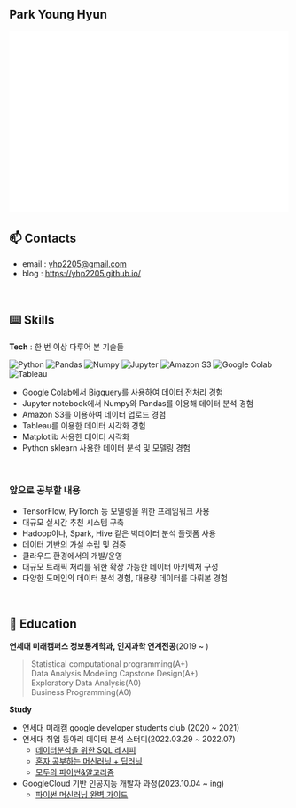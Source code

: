## Park Young Hyun
  
![Metrics](/github-metrics-yhp2205.svg) 
## 📫 Contacts  
- email : yhp2205@gmail.com  
- blog : https://yhp2205.github.io/

<br/>  

## ⌨️ Skills
**Tech** : 한 번 이상 다루어 본 기술들

<img alt="Python" src ="https://img.shields.io/badge/Python-3776AB.svg?&style=flat-square&logo=Python&logoColor=white"/> </a>
<img alt="Pandas" src ="https://img.shields.io/badge/Pandas-150458.svg?&style=flat-square&logo=Pandas&logoColor=white"/> </a>
<img alt="Numpy" src ="https://img.shields.io/badge/Numpy-013243.svg?&style=flat-square&logo=Numpy&logoColor=white"/> </a>
<img alt="Jupyter" src ="https://img.shields.io/badge/Jupyter-F37626.svg?&style=flat-square&logo=Jupyter&logoColor=white"/> </a>
<img alt="Amazon S3" src ="https://img.shields.io/badge/Amazon S3-569A31.svg?&style=flat-square&logo=Amazon S3&logoColor=white"/> </a>
<img alt="Google Colab" src ="https://img.shields.io/badge/Google Colab-F9AB00.svg?&style=flat-square&logo=Google Colab&logoColor=white"/> </a>
<img alt="Tableau" src ="https://img.shields.io/badge/Tableau-E97627.svg?&style=flat-square&logo=Tableau&logoColor=white"/> </a>


- Google Colab에서 Bigquery를 사용하여 데이터 전처리 경험
- Jupyter notebook에서 Numpy와 Pandas를 이용해 데이터 분석 경험
- Amazon S3를 이용하여 데이터 업로드 경험
- Tableau를 이용한 데이터 시각화 경험
- Matplotlib 사용한 데이터 시각화
- Python sklearn 사용한 데이터 분석 및 모델링 경험


<br/>  

### 앞으로 공부할 내용
- TensorFlow, PyTorch 등 모델링을 위한 프레임워크 사용
- 대규모 실시간 추천 시스템 구축
- Hadoop이나, Spark, Hive 같은 빅데이터 분석 플랫폼 사용
- 데이터 기반의 가설 수립 및 검증
- 클라우드 환경에서의 개발/운영
- 대규모 트래픽 처리를 위한 확장 가능한 데이터 아키텍처 구성
- 다양한 도메인의 데이터 분석 경험, 대용량 데이터를 다뤄본 경험


<br/>

## 📖 Education  

**연세대 미래캠퍼스 정보통계학과, 인지과학 연계전공**(2019 ~ ) 
> Statistical computational programming(A+)  
> Data Analysis Modeling Capstone Design(A+)  
> Exploratory Data Analysis(A0)  
> Business Programming(A0)   

**Study**
- 연세대 미래캠 google developer students club (2020 ~ 2021)
- 연세대 취업 동아리 데이터 분석 스터디(2022.03.29 ~ 2022.07)
  - [데이터분석을 위한 SQL 레시피](https://g.co/kgs/wPVrmG)
  - [혼자 공부하는 머신러닝 + 딥러닝](https://url.kr/1i3v2g)
  - [모두의 파이썬&알고리즘](https://url.kr/h6ft8c)
- GoogleCloud 기반 인공지능 개발자 과정(2023.10.04 ~ ing)
  - [파이썬 머신러닝 완벽 가이드](https://url.kr/n1tmsu)

<!--
**yhp2205/yhp2205** is a ✨ _special_ ✨ repository because its `README.md` (this file) appears on your GitHub profile.

Here are some ideas to get you started:

- 🔭 I’m currently working on ...
- 🌱 I’m currently learning ...
- 👯 I’m looking to collaborate on ...
- 🤔 I’m looking for help with ...
- 💬 Ask me about ...
- 📫 How to reach me: ...
- 😄 Pronouns: ...
- ⚡ Fun fact: ...
-->
